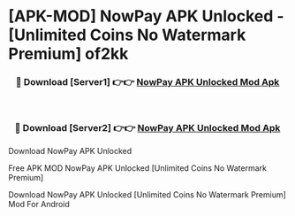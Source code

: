 # [APK-MOD] NowPay APK Unlocked - [Unlimited Coins No Watermark Premium] of2kk



<div align="center">
<h3>🔴 Download [Server1] 👉👉 <a href="https://momento.my/?title=NowPay_APK_Unlocked">NowPay APK Unlocked Mod Apk</a></h3><br>

<h3>🔴 Download [Server2] 👉👉 <a href="https://momento.my/?title=NowPay_APK_Unlocked">NowPay APK Unlocked Mod Apk</a></h3>
</div>



Download NowPay APK Unlocked 

Free APK MOD NowPay APK Unlocked [Unlimited Coins No Watermark Premium]

Download NowPay APK Unlocked [Unlimited Coins No Watermark Premium] Mod For Android
